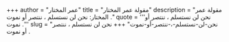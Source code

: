 +++
author = "عمر المختار"
title = "مقولة عمر المختار"
description = "مقولة عمر المختار: نحن لن نستسلم ، ننتصر أو نموت ."
quote = '''نحن لن نستسلم ، ننتصر أو نموت .'''
slug = "نحن-لن-نستسلم-،-ننتصر-أو-نموت"
+++
نحن لن نستسلم ، ننتصر أو نموت .

